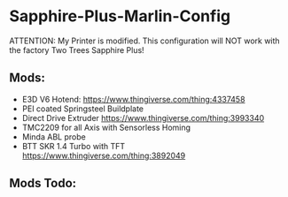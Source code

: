 # Sapphire-Plus-Marlin-Config

ATTENTION: My Printer is modified. This configuration will NOT work with the factory Two Trees Sapphire Plus!

## Mods:
- E3D V6 Hotend: https://www.thingiverse.com/thing:4337458
- PEI coated Springsteel Buildplate
- Direct Drive Extruder https://www.thingiverse.com/thing:3993340
- TMC2209 for all Axis with Sensorless Homing
- Minda ABL probe
- BTT SKR 1.4 Turbo with TFT https://www.thingiverse.com/thing:3892049

## Mods Todo:
